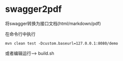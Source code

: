 # swagger2pdf
将swagger转换为接口文档(html/markdown/pdf)


在命令行中执行
```shell
mvn clean test -Dcustom.baseurl=127.0.0.1:8080/demo
```

或者编辑运行--> build.sh 
